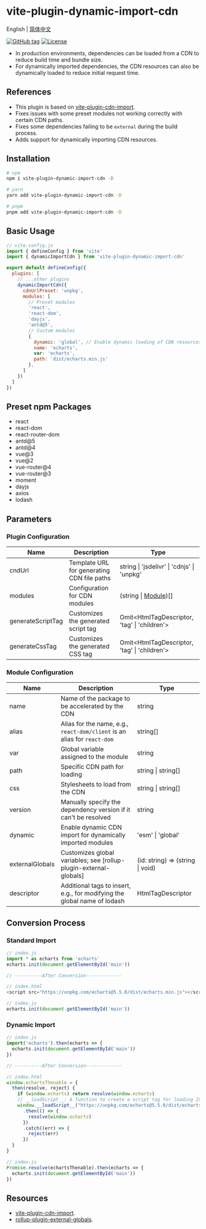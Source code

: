 # vite-plugin-dynamic-import-cdn

English | [简体中文](README.md)

[![GitHub tag](https://img.shields.io/github/tag/wuguanwen28/vite-plugin-dynamic-import-cdn.svg)](https://github.com/wuguanwen28/vite-plugin-dynamic-import-cdn/releases)
[![License](https://img.shields.io/github/license/wuguanwen28/vite-plugin-dynamic-import-cdn)](https://github.com/wuguanwen28/vite-plugin-dynamic-import-cdn/blob/master/LICENSE)

  * In production environments, dependencies can be loaded from a CDN to reduce build time and bundle size.
  * For dynamically imported dependencies, the CDN resources can also be dynamically loaded to reduce initial request time.

## References
  * This plugin is based on [vite-plugin-cdn-import](https://github.com/MMF-FE/vite-plugin-cdn-import).
  * Fixes issues with some preset modules not working correctly with certain CDN paths.
  * Fixes some dependencies failing to be `external` during the build process.
  * Adds support for dynamically importing CDN resources.

## Installation
```bash
# npm
npm i vite-plugin-dynamic-import-cdn -D

# yarn
yarn add vite-plugin-dynamic-import-cdn -D

# pnpm
pnpm add vite-plugin-dynamic-import-cdn -D
```

## Basic Usage

```js
// vite.config.js
import { defineConfig } from 'vite'
import { dynamicImportCdn } from 'vite-plugin-dynamic-import-cdn'

export default defineConfig({
  plugins: [
    // ...other plugins
    dynamicImportCdn({
      cdnUrlPreset: 'unpkg',
      modules: [
        // Preset modules
        'react',
        'react-dom',
        'dayjs',
        'antd@5',
        // Custom modules
        {
          dynamic: 'global', // Enable dynamic loading of CDN resources
          name: 'echarts',
          var: 'echarts',
          path: 'dist/echarts.min.js'
        },
      ]
    })
  ]
})
```

## Preset npm Packages

- react
- react-dom
- react-router-dom
- antd@5
- antd@4
- vue@3
- vue@2
- vue-router@4
- vue-router@3
- moment
- dayjs
- axios
- lodash

## Parameters

### Plugin Configuration

| Name              | Description                                | Type                                          |
| ----------------- | ------------------------------------------ | --------------------------------------------- |
| cndUrl            | Template URL for generating CDN file paths | string \| 'jsdelivr' \| 'cdnjs' \| 'unpkg'    |
| modules           | Configuration for CDN modules              | (string \| [Module](#module-configuration))[] |
| generateScriptTag | Customizes the generated script tag        | Omit<HtmlTagDescriptor, 'tag' \| 'children'>  |
| generateCssTag    | Customizes the generated CSS tag           | Omit<HtmlTagDescriptor, 'tag' \| 'children'>  |

### Module Configuration

| Name            | Description                                                              | Type                             |
| --------------- | ------------------------------------------------------------------------ | -------------------------------- |
| name            | Name of the package to be accelerated by the CDN                         | string                           |
| alias           | Alias for the name, e.g., `react-dom/client` is an alias for `react-dom` | string[]                         |
| var             | Global variable assigned to the module                                   | string                           |
| path            | Specific CDN path for loading                                            | string \| string[]               |
| css             | Stylesheets to load from the CDN                                         | string \| string[]               |
| version         | Manually specify the dependency version if it can't be resolved          | string                           |
| dynamic         | Enable dynamic CDN import for dynamically imported modules               | 'esm' \| 'global'                |
| externalGlobals | Customizes global variables; see [rollup-plugin-external-globals]        | (id: string) => (string \| void) |
| descriptor      | Additional tags to insert, e.g., for modifying the global name of lodash | HtmlTagDescriptor                |

## Conversion Process

### Standard Import
```js
// index.js
import * as echarts from 'echarts'
echarts.init(document.getElementById('main'))

// ----------After Conversion-------------

// index.html
<script src="https://unpkg.com/echarts@5.5.0/dist/echarts.min.js"></script>

// index.js
echarts.init(document.getElementById('main'))
```

### Dynamic Import
```js
// index.js
import('echarts').then(echarts => {
  echarts.init(document.getElementById('main'))
})

// ----------After Conversion-------------

// index.html
window.echartsThenable = {
  then(resolve, reject) {
    if (window.echarts) return resolve(window.echarts)
    // __loadScript__: A function to create a script tag for loading JS resources
    window.__loadScript__("https://unpkg.com/echarts@5.5.0/dist/echarts.min.js")
      .then(() => {
        resolve(window.echarts)
      })
      .catch((err) => {
        reject(err)
      })
  }
}

// index.js
Promise.resolve(echartsThenable).then(echarts => {
  echarts.init(document.getElementById('main'))
})
```

## Resources

- [vite-plugin-cdn-import](https://github.com/MMF-FE/vite-plugin-cdn-import).
- [rollup-plugin-external-globals](https://github.com/eight04/rollup-plugin-external-globals).